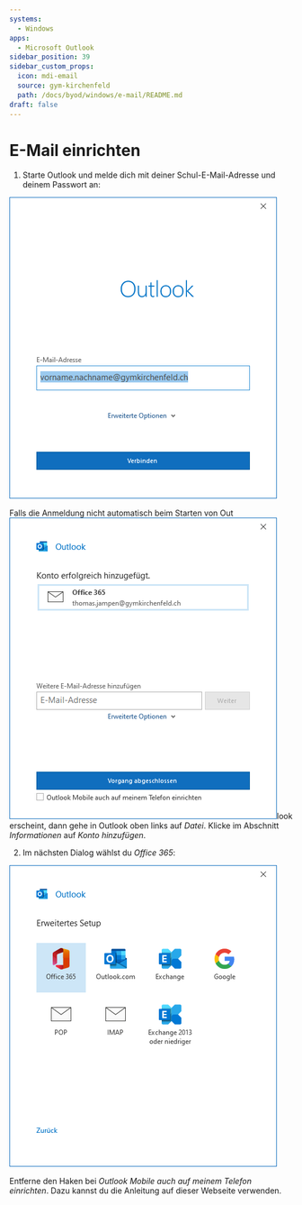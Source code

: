 ```yaml
---
systems:
  - Windows
apps:
  - Microsoft Outlook
sidebar_position: 39
sidebar_custom_props:
  icon: mdi-email
  source: gym-kirchenfeld
  path: /docs/byod/windows/e-mail/README.md
draft: false
---
```


# E-Mail einrichten



1. Starte Outlook und melde dich mit deiner Schul-E-Mail-Adresse und deinem Passwort an:

![Outlook-Anmeldung unter Windows, Schritt 1](./outlook-1.png)

Falls die Anmeldung nicht automatisch beim Starten von Out
![Outlook-Anmeldung unter Windows, Schritt 3](./outlook-3.png)look erscheint, dann gehe in Outlook oben links auf _Datei_. Klicke im Abschnitt _Informationen_ auf _Konto hinzufügen_.

2. Im nächsten Dialog wählst du _Office 365_:

![Outlook-Anmeldung unter Windows, Schritt 2](./outlook-2.png)

Entferne den Haken bei _Outlook Mobile auch auf meinem Telefon einrichten_. Dazu kannst du die Anleitung auf dieser Webseite verwenden.

